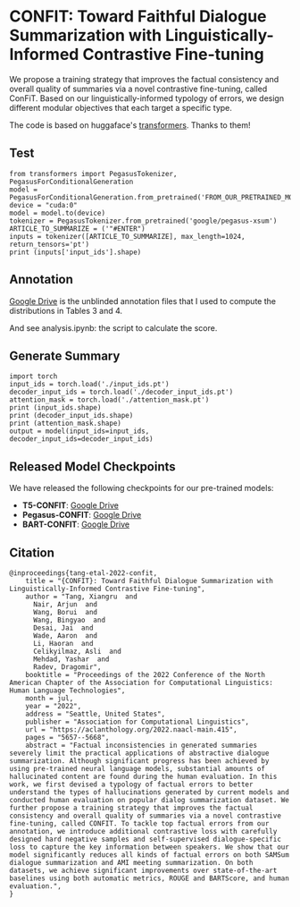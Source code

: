 # CONFIT: Toward Faithful Dialogue Summarization with Linguistically-Informed Contrastive Fine-tuning

We propose a training strategy that improves the factual consistency and overall quality of summaries via a novel contrastive fine-tuning, called ConFiT. Based on our linguistically-informed typology of errors, we design different modular objectives that each target a specific type.

The code is based on huggaface's [transformers](https://github.com/huggingface/transformers). Thanks to them! 

## Test

```
from transformers import PegasusTokenizer, PegasusForConditionalGeneration
model = PegasusForConditionalGeneration.from_pretrained('FROM_OUR_PRETRAINED_MODELS')
device = "cuda:0"
model = model.to(device)
tokenizer = PegasusTokenizer.from_pretrained('google/pegasus-xsum')
ARTICLE_TO_SUMMARIZE = ('"#ENTER")
inputs = tokenizer([ARTICLE_TO_SUMMARIZE], max_length=1024, return_tensors='pt')
print (inputs['input_ids'].shape)
```


## Annotation

[Google Drive](https://drive.google.com/drive/folders/1-IkrMDvDoBaEq9Y_ghSyxaAQIQRNCUbu?usp=sharing) is the unblinded annotation files that I used to compute the distributions in Tables 3 and 4. 

And see analysis.ipynb: the script to calculate the score.

## Generate Summary

```
import torch
input_ids = torch.load('./input_ids.pt')
decoder_input_ids = torch.load('./decoder_input_ids.pt')
attention_mask = torch.load('./attention_mask.pt')
print (input_ids.shape)
print (decoder_input_ids.shape)
print (attention_mask.shape)
output = model(input_ids=input_ids, decoder_input_ids=decoder_input_ids)
```

## Released Model Checkpoints
We have released the following checkpoints for our pre-trained models:

* **T5-CONFIT**: [Google Drive](https://drive.google.com/drive/folders/1zCHIGAHifJ1oH00yNLkUsfWE14aGUpe7?usp=sharing)
* **Pegasus-CONFIT**: [Google Drive](https://drive.google.com/drive/folders/1uikCqSNMEVK2vKOfShoC6FmU-fH5cGMh?usp=sharing)
* **BART-CONFIT**: [Google Drive](https://drive.google.com/drive/folders/1pbqfHxs3oa38lLJw7j1mWDtpaWYfL2UD?usp=sharing)

## Citation
```
@inproceedings{tang-etal-2022-confit,
    title = "{CONFIT}: Toward Faithful Dialogue Summarization with Linguistically-Informed Contrastive Fine-tuning",
    author = "Tang, Xiangru  and
      Nair, Arjun  and
      Wang, Borui  and
      Wang, Bingyao  and
      Desai, Jai  and
      Wade, Aaron  and
      Li, Haoran  and
      Celikyilmaz, Asli  and
      Mehdad, Yashar  and
      Radev, Dragomir",
    booktitle = "Proceedings of the 2022 Conference of the North American Chapter of the Association for Computational Linguistics: Human Language Technologies",
    month = jul,
    year = "2022",
    address = "Seattle, United States",
    publisher = "Association for Computational Linguistics",
    url = "https://aclanthology.org/2022.naacl-main.415",
    pages = "5657--5668",
    abstract = "Factual inconsistencies in generated summaries severely limit the practical applications of abstractive dialogue summarization. Although significant progress has been achieved by using pre-trained neural language models, substantial amounts of hallucinated content are found during the human evaluation. In this work, we first devised a typology of factual errors to better understand the types of hallucinations generated by current models and conducted human evaluation on popular dialog summarization dataset. We further propose a training strategy that improves the factual consistency and overall quality of summaries via a novel contrastive fine-tuning, called CONFIT. To tackle top factual errors from our annotation, we introduce additional contrastive loss with carefully designed hard negative samples and self-supervised dialogue-specific loss to capture the key information between speakers. We show that our model significantly reduces all kinds of factual errors on both SAMSum dialogue summarization and AMI meeting summarization. On both datasets, we achieve significant improvements over state-of-the-art baselines using both automatic metrics, ROUGE and BARTScore, and human evaluation.",
}

```
